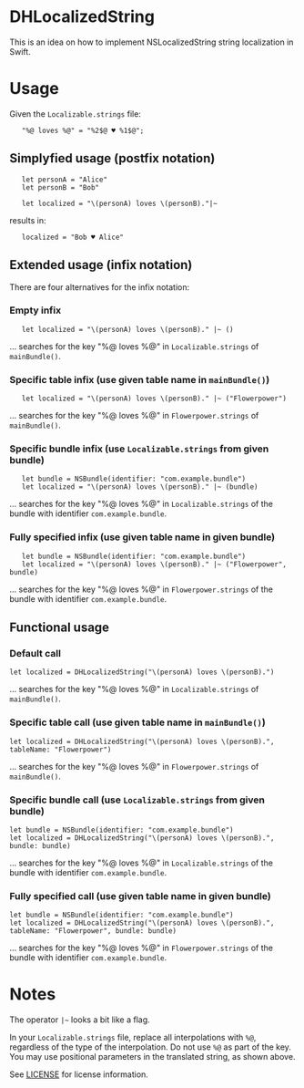 # DHLocalizedString

This is an idea on how to implement NSLocalizedString string localization in Swift.



# Usage

Given the `Localizable.strings` file:

```
   "%@ loves %@" = "%2$@ ♥️ %1$@";
```


## Simplyfied usage (postfix notation)

```
   let personA = "Alice"
   let personB = "Bob"

   let localized = "\(personA) loves \(personB)."|~
```

results in:

```
   localized = "Bob ♥️ Alice"
```


## Extended usage (infix notation)

There are four alternatives for the infix notation:

### Empty infix

```
   let localized = "\(personA) loves \(personB)." |~ ()
```

… searches for the key "%@ loves %@" in `Localizable.strings` of `mainBundle()`.

### Specific table infix (use given table name in `mainBundle()`)

```
   let localized = "\(personA) loves \(personB)." |~ ("Flowerpower")
```

… searches for the key "%@ loves %@" in `Flowerpower.strings` of `mainBundle()`.

### Specific bundle infix (use `Localizable.strings` from given bundle)

```
   let bundle = NSBundle(identifier: "com.example.bundle")
   let localized = "\(personA) loves \(personB)." |~ (bundle)
```
… searches for the key "%@ loves %@" in `Localizable.strings` of the bundle with identifier `com.example.bundle`.

### Fully specified infix (use given table name in given bundle)

```
   let bundle = NSBundle(identifier: "com.example.bundle")
   let localized = "\(personA) loves \(personB)." |~ ("Flowerpower", bundle)
```
… searches for the key "%@ loves %@" in `Flowerpower.strings` of the bundle with identifier `com.example.bundle`.


## Functional usage

### Default call

```
let localized = DHLocalizedString("\(personA) loves \(personB).")
```

… searches for the key "%@ loves %@" in `Localizable.strings` of `mainBundle()`.

### Specific table call (use given table name in `mainBundle()`)

```
let localized = DHLocalizedString("\(personA) loves \(personB).", tableName: "Flowerpower")
```

… searches for the key "%@ loves %@" in `Flowerpower.strings` of `mainBundle()`.

### Specific bundle call (use `Localizable.strings` from given bundle)

```
let bundle = NSBundle(identifier: "com.example.bundle")
let localized = DHLocalizedString("\(personA) loves \(personB).", bundle: bundle)
```
… searches for the key "%@ loves %@" in `Localizable.strings` of the bundle with identifier `com.example.bundle`.

### Fully specified call (use given table name in given bundle)

```
let bundle = NSBundle(identifier: "com.example.bundle")
let localized = DHLocalizedString("\(personA) loves \(personB).", tableName: "Flowerpower", bundle: bundle)
```
… searches for the key "%@ loves %@" in `Flowerpower.strings` of the bundle with identifier `com.example.bundle`.



# Notes

The operator `|~` looks a bit like a flag.

In your `Localizable.strings` file, replace all interpolations with `%@`, regardless of the type of the interpolation. Do not use `%@` as part of the key. You may use positional parameters in the translated string, as shown above.

See [LICENSE](./LICENSE) for license information.